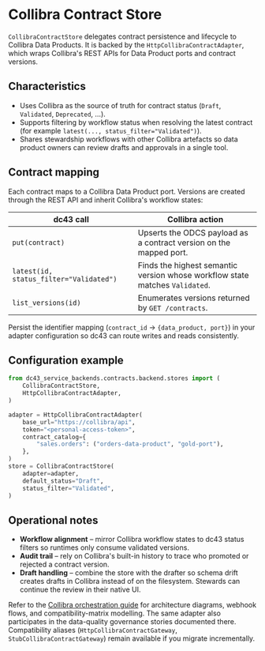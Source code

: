 # Collibra Contract Store

`CollibraContractStore` delegates contract persistence and lifecycle to
Collibra Data Products. It is backed by the
`HttpCollibraContractAdapter`, which wraps Collibra's REST APIs for Data
Product ports and contract versions.

## Characteristics

* Uses Collibra as the source of truth for contract status (`Draft`,
  `Validated`, `Deprecated`, …).
* Supports filtering by workflow status when resolving the latest
  contract (for example `latest(..., status_filter="Validated")`).
* Shares stewardship workflows with other Collibra artefacts so data
  product owners can review drafts and approvals in a single tool.

## Contract mapping

Each contract maps to a Collibra Data Product port. Versions are created through
the REST API and inherit Collibra's workflow states:

| dc43 call | Collibra action |
| --- | --- |
| `put(contract)` | Upserts the ODCS payload as a contract version on the mapped port. |
| `latest(id, status_filter="Validated")` | Finds the highest semantic version whose workflow state matches `Validated`. |
| `list_versions(id)` | Enumerates versions returned by `GET /contracts`. |

Persist the identifier mapping (`contract_id` → `{data_product, port}`) in your
adapter configuration so dc43 can route writes and reads consistently.

## Configuration example

```python
from dc43_service_backends.contracts.backend.stores import (
    CollibraContractStore,
    HttpCollibraContractAdapter,
)

adapter = HttpCollibraContractAdapter(
    base_url="https://collibra/api",
    token="<personal-access-token>",
    contract_catalog={
        "sales.orders": ("orders-data-product", "gold-port"),
    },
)
store = CollibraContractStore(
    adapter=adapter,
    default_status="Draft",
    status_filter="Validated",
)
```

## Operational notes

* **Workflow alignment** – mirror Collibra workflow states to dc43 status
  filters so runtimes only consume validated versions.
* **Audit trail** – rely on Collibra's built-in history to trace who promoted or
  rejected a contract version.
* **Draft handling** – combine the store with the drafter so schema drift creates
  drafts in Collibra instead of on the filesystem. Stewards can continue the
  review in their native UI.

Refer to the [Collibra orchestration guide](../data-quality-governance/collibra.md)
for architecture diagrams, webhook flows, and compatibility-matrix modelling.
The same adapter also participates in the data-quality governance stories
documented there. Compatibility aliases (`HttpCollibraContractGateway`,
`StubCollibraContractGateway`) remain available if you migrate incrementally.
